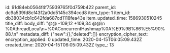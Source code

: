 id: 91d84eb0564f4f75939765f0d759b422
parent_id: dc9a539fd8cf43f2a0dd5145c394ccd8
item_type: 1
item_id: db38034cb1c642fda687cd1118fea43e
item_updated_time: 1586930510245
title_diff: 
body_diff: "@@ -109,12 +109,34 @@\n %0AthreadLocal\n+%0AConcurrentHashmap%0A%E9%9B%86%E5%90%88.\n"
metadata_diff: {"new":{},"deleted":[]}
encryption_cipher_text: 
encryption_applied: 0
updated_time: 2020-04-15T06:05:09.432Z
created_time: 2020-04-15T06:05:09.432Z
type_: 13